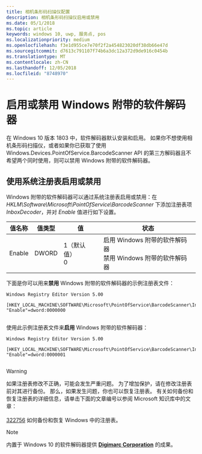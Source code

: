 ```yaml
---
title: 相机条形码扫描仪配置
description: 相机条形码扫描仪启用或禁用
ms.date: 05/1/2018
ms.topic: article
keywords: windows 10, uwp, 服务点, pos
ms.localizationpriority: medium
ms.openlocfilehash: f3e1d955ce7e70f2f2a454823020df38db66e47d
ms.sourcegitcommit: d7613c791107f74b6a3dc12a372d9de916c0454b
ms.translationtype: MT
ms.contentlocale: zh-CN
ms.lasthandoff: 12/05/2018
ms.locfileid: "8748970"
---
```

# <a name="enable-or-disable-the-software-decoder-that-ships-with-windows"></a>启用或禁用 Windows 附带的软件解码器
在 Windows 10 版本 1803 中，软件解码器默认安装和启用。  如果你不想使用相机条形码扫描仪，或者如果你已获取了使用 Windows.Devices.PointOfService.BarcodeScanner API 的第三方解码器且不希望两个同时使用，则可以禁用 Windows 附带的软件解码器。

## <a name="enable-or-disable-using-the-system-registry"></a>使用系统注册表启用或禁用
Windows 附带的软件解码器可以通过系统注册表启用或禁用：在 *HKLM\Software\Microsoft\PointOfService\BarcodeScanner* 下添加注册表项 *InboxDecoder*，并对 *Enable* 值进行如下设置。

| 值名称  | 值类型 | 值 | 状态 |
| ----------- | --------- | -------|--------|
| Enable      | DWORD     | 1（默认值）<br/>0 |  启用 Windows 附带的软件解码器 <br/> 禁用 Windows 附带的软件解码器 |


下面是你可以用来**禁用** Windows 附带的软件解码器的示例注册表文件：

```
Windows Registry Editor Version 5.00

[HKEY_LOCAL_MACHINE\SOFTWARE\Microsoft\PointOfService\BarcodeScanner\InboxDecoder]
"Enable"=dword:0000000


```  
    
使用此示例注册表文件来**启用** Windows 附带的软件解码器：

```
Windows Registry Editor Version 5.00

[HKEY_LOCAL_MACHINE\SOFTWARE\Microsoft\PointOfService\BarcodeScanner\InboxDecoder]
"Enable"=dword:0000001


```  

> [!Warning] 
> 如果注册表修改不正确，可能会发生严重问题。  为了增加保护，请在修改注册表前对其进行备份。  那么，如果发生问题，你也可以恢复注册表。  有关如何备份和恢复注册表的详细信息，请单击下面的文章编号以参阅 Microsoft 知识库中的文章： <br/><br/> [322756](http://support.microsoft.com/kb/322756) 如何备份和恢复 Windows 中的注册表。

> [!NOTE]
> 内置于 Windows 10 的软件解码器提供 [**Digimarc Corporation**](https://www.digimarc.com/) 的成果。
